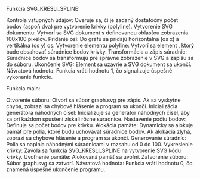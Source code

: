 Funkcia SVG_KRESLI_SPLINE:

Kontrola vstupných údajov: Overuje sa, či je zadaný dostatočný počet bodov (aspoň dva) pre vytvorenie krivky (polyline).
Vytvorenie SVG dokumentu: Vytvorí sa SVG dokument s definovanou oblasťou zobrazenia 100x100 pixelov.
Pridanie osí: Do grafu sa pridajú horizontálna (os x) a vertikálna (os y) os.
Vytvorenie elementu polyline: Vytvorí sa element <polyline>, ktorý bude obsahovať súradnice bodov krivky.
Transformácia a zápis súradníc: Súradnice bodov sa transformujú pre správne zobrazenie v SVG a zapíšu sa do súboru.
Ukončenie SVG: Element <polyline> sa uzavrie a SVG dokument sa ukončí.
Návratová hodnota: Funkcia vráti hodnotu 1, čo signalizuje úspešné vykonanie funkcie.

Funkcia main:

Otvorenie súboru: Otvorí sa súbor graph.svg pre zápis. Ak sa vyskytne chyba, zobrazí sa chybové hlásenie a program sa ukončí.
Inicializácia generátora náhodných čísel: Inicializuje sa generátor náhodných čísel, aby sa pri každom spustení získali rôzne súradnice.
Nastavenie počtu bodov: Definuje sa počet bodov pre krivku.
Alokácia pamäte: Dynamicky sa alokuje pamäť pre polia, ktoré budú uchovávať súradnice bodov. Ak alokácia zlyhá, zobrazí sa chybové hlásenie a program sa ukončí.
Generovanie súradníc: Polia sa naplnia náhodnými súradnicami v rozsahu od 0 do 100.
Vykreslenie krivky: Zavolá sa funkcia SVG_KRESLI_SPLINE na vytvorenie SVG kódu krivky.
Uvoľnenie pamäte: Alokovaná pamäť sa uvoľní.
Zatvorenie súboru: Súbor graph.svg sa zatvorí.
Návratová hodnota: Funkcia vráti hodnotu 0, čo znamená úspešné ukončenie programu.

